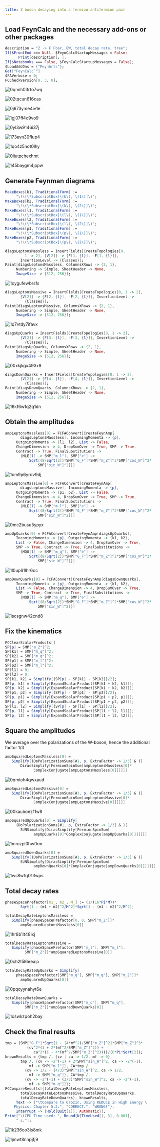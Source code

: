 ```yaml
---
title: Z boson decaying into a fermion-antifermion pair
---
```



## Load FeynCalc and the necessary add-ons or other packages

```mathematica
description = "Z -> F Fbar, EW, total decay rate, tree"; 
If[$FrontEnd === Null, $FeynCalcStartupMessages = False; 
      Print[description]; ]; 
If[$Notebooks === False, $FeynCalcStartupMessages = False]; 
$LoadAddOns = {"FeynArts"}; 
Get["FeynCalc`"]
$FAVerbose = 0; 
FCCheckVersion[9, 3, 0]; 
```

![0qnnh03rto7wq](img/0qnnh03rto7wq.svg)

![02tqcun616cas](img/02tqcun616cas.svg)

![0j973yme4iv1e](img/0j973yme4iv1e.svg)

![1gj07ff4c9vo9](img/1gj07ff4c9vo9.svg)

![0yl3w9146i37j](img/0yl3w9146i37j.svg)

![173evn30flup4](img/173evn30flup4.svg)

![1qo4z5not0lhy](img/1qo4z5not0lhy.svg)

![0liutpchexhmt](img/0liutpchexhmt.svg)

![145baygm4jppw](img/145baygm4jppw.svg)

## Generate Feynman diagrams

```mathematica
MakeBoxes[k1, TraditionalForm] := 
     "\!\(\*SubscriptBox[\(k\), \(1\)]\)"; 
MakeBoxes[k2, TraditionalForm] := 
     "\!\(\*SubscriptBox[\(k\), \(2\)]\)"; 
MakeBoxes[l1, TraditionalForm] := 
     "\!\(\*SubscriptBox[\(l\), \(1\)]\)"; 
MakeBoxes[l2, TraditionalForm] := 
     "\!\(\*SubscriptBox[\(l\), \(2\)]\)"; 
MakeBoxes[p1, TraditionalForm] := 
     "\!\(\*SubscriptBox[\(p\), \(1\)]\)"; 
MakeBoxes[p2, TraditionalForm] := 
     "\!\(\*SubscriptBox[\(p\), \(2\)]\)"; 
```

```mathematica
diagsLeptonsMassless = InsertFields[CreateTopologies[0, 
         1 -> 2], {V[2]} -> {F[1, {l}], -F[1, {l}]}, 
       InsertionLevel -> {Classes}]; 
Paint[diagsLeptonsMassless, ColumnsXRows -> {2, 1}, 
     Numbering -> Simple, SheetHeader -> None, 
     ImageSize -> {512, 256}]; 
```

![1oygufewbrsfs](img/1oygufewbrsfs.svg)

```mathematica
diagsLeptonsMassive = InsertFields[CreateTopologies[0, 1 -> 2], 
       {V[2]} -> {F[2, {l}], -F[2, {l}]}, InsertionLevel -> 
         {Classes}]; 
Paint[diagsLeptonsMassive, ColumnsXRows -> {2, 1}, 
     Numbering -> Simple, SheetHeader -> None, 
     ImageSize -> {512, 256}]; 
```

![1q7vtdy7ifavx](img/1q7vtdy7ifavx.svg)

```mathematica
diagsUpQuarks = InsertFields[CreateTopologies[0, 1 -> 2], 
       {V[2]} -> {F[3, {l}], -F[3, {l}]}, InsertionLevel -> 
         {Classes}]; 
Paint[diagsUpQuarks, ColumnsXRows -> {2, 1}, 
     Numbering -> Simple, SheetHeader -> None, 
     ImageSize -> {512, 256}]; 
```

![00xkjkgx493x9](img/00xkjkgx493x9.svg)

```mathematica
diagsDownQuarks = InsertFields[CreateTopologies[0, 1 -> 2], 
       {V[2]} -> {F[4, {l}], -F[4, {l}]}, InsertionLevel -> 
         {Classes}]; 
Paint[diagsDownQuarks, ColumnsXRows -> {2, 1}, 
     Numbering -> Simple, SheetHeader -> None, 
     ImageSize -> {512, 256}]; 
```

![18kf6w1q2q1dn](img/18kf6w1q2q1dn.svg)

## Obtain the amplitudes

```mathematica
ampLeptonsMassless[0] = FCFAConvert[CreateFeynAmp[
       diagsLeptonsMassless], IncomingMomenta -> {p}, 
     OutgoingMomenta -> {l1, l2}, List -> False, 
     ChangeDimension -> 4, DropSumOver -> True, SMP -> True, 
     Contract -> True, FinalSubstitutions -> 
       {MLE[l] -> SMP["m_l"], SMP["e"] -> 
           Sqrt[(8/Sqrt[2])*SMP["G_F"]*SMP["m_Z"]^2*SMP["cos_W"]^2*
               SMP["sin_W"]^2]}]
```

![1om9p6yrdv9dj](img/1om9p6yrdv9dj.svg)

```mathematica
ampLeptonsMassive[0] = FCFAConvert[CreateFeynAmp[
       diagsLeptonsMassive], IncomingMomenta -> {p}, 
     OutgoingMomenta -> {p1, p2}, List -> False, 
     ChangeDimension -> 4, DropSumOver -> True, SMP -> True, 
     Contract -> True, FinalSubstitutions -> 
       {MLE[l] -> SMP["m_l"], SMP["e"] -> 
           Sqrt[(8/Sqrt[2])*SMP["G_F"]*SMP["m_Z"]^2*SMP["cos_W"]^2*
               SMP["sin_W"]^2]}]
```

![0mc2busu5ypyx](img/0mc2busu5ypyx.svg)

```mathematica
ampUpQuarks[0] = FCFAConvert[CreateFeynAmp[diagsUpQuarks], 
     IncomingMomenta -> {p}, OutgoingMomenta -> {k1, k2}, 
     List -> False, ChangeDimension -> 4, DropSumOver -> True, 
     SMP -> True, Contract -> True, FinalSubstitutions -> 
       {MQU[l] -> SMP["m_q"], SMP["e"] -> 
           Sqrt[(8/Sqrt[2])*SMP["G_F"]*SMP["m_Z"]^2*SMP["cos_W"]^2*
               SMP["sin_W"]^2]}]
```

![1l0up61lhr6oc](img/1l0up61lhr6oc.svg)

```mathematica
ampDownQuarks[0] = FCFAConvert[CreateFeynAmp[diagsDownQuarks], 
     IncomingMomenta -> {p}, OutgoingMomenta -> {k1, k2}, 
     List -> False, ChangeDimension -> 4, DropSumOver -> True, 
     SMP -> True, Contract -> True, FinalSubstitutions -> 
       {MQD[l] -> SMP["m_q"], SMP["e"] -> 
           Sqrt[(8/Sqrt[2])*SMP["G_F"]*SMP["m_Z"]^2*SMP["cos_W"]^2*
               SMP["sin_W"]^2]}]
```

![1scsgnw42cnd8](img/1scsgnw42cnd8.svg)

## Fix the kinematics

```mathematica
FCClearScalarProducts[]
SP[p] = SMP["m_Z"]^2; 
SP[k1] = SMP["m_q"]^2; 
SP[k2] = SMP["m_q"]^2; 
SP[p1] = SMP["m_l"]^2; 
SP[p2] = SMP["m_l"]^2; 
SP[l1] = 0; 
SP[l2] = 0; 
SP[k1, k2] = Simplify[(SP[p] - SP[k1] - SP[k2])/2]; 
SP[p, k1] = Simplify[ExpandScalarProduct[SP[k1 + k2, k1]]]; 
SP[p, k2] = Simplify[ExpandScalarProduct[SP[k1 + k2, k2]]]; 
SP[p1, p2] = Simplify[(SP[p] - SP[p1] - SP[p2])/2]; 
SP[p, p1] = Simplify[ExpandScalarProduct[SP[p1 + p2, p1]]]; 
SP[p, p2] = Simplify[ExpandScalarProduct[SP[p1 + p2, p2]]]; 
SP[l1, l2] = Simplify[(SP[p] - SP[l1] - SP[l2])/2]; 
SP[p, l1] = Simplify[ExpandScalarProduct[SP[l1 + l2, l1]]]; 
SP[p, l2] = Simplify[ExpandScalarProduct[SP[l1 + l2, l2]]]; 
```

## Square the amplitudes

We average over the polarizations of the W-boson, hence the additional factor 1/3

```mathematica
ampSquaredLeptonsMassless[0] = 
   Simplify[(DoPolarizationSums[#1, p, ExtraFactor -> 1/3] & )[
       DiracSimplify[FermionSpinSum[ampLeptonsMassless[0]*
             ComplexConjugate[ampLeptonsMassless[0]]]]]]
```

![0qmtoh4qwxaud](img/0qmtoh4qwxaud.svg)

```mathematica
ampSquaredLeptonsMassive[0] = 
   Simplify[(DoPolarizationSums[#1, p, ExtraFactor -> 1/3] & )[
       DiracSimplify[FermionSpinSum[ampLeptonsMassive[0]*
             ComplexConjugate[ampLeptonsMassive[0]]]]]]
```

![00kauboez11w8](img/00kauboez11w8.svg)

```mathematica
ampSquaredUpQuarks[0] = Simplify[
     (DoPolarizationSums[#1, p, ExtraFactor -> 1/3] & )[
       SUNSimplify[DiracSimplify[FermionSpinSum[
             ampUpQuarks[0]*ComplexConjugate[ampUpQuarks[0]]]]]]]
```

![1mrozpl0hw0rm](img/1mrozpl0hw0rm.svg)

```mathematica
ampSquaredDownQuarks[0] = 
   Simplify[(DoPolarizationSums[#1, p, ExtraFactor -> 1/3] & )[
       SUNSimplify[DiracSimplify[FermionSpinSum[
             ampDownQuarks[0]*ComplexConjugate[ampDownQuarks[0]]]]]]]
```

![1ws8w1q013wps](img/1ws8w1q013wps.svg)

## Total decay rates

```mathematica
phaseSpacePrefactor[m1_, m2_, M_] := (1/(16*Pi*M))*
       Sqrt[1 - (m1 + m2)^2/M^2]*Sqrt[1 - (m1 - m2)^2/M^2]; 
```

```mathematica
totalDecayRateLeptonsMassless = 
   Simplify[phaseSpacePrefactor[0, 0, SMP["m_Z"]]*
       ampSquaredLeptonsMassless[0]]
```

![1hr8b1lt48lxj](img/1hr8b1lt48lxj.svg)

```mathematica
totalDecayRateLeptonsMassive = 
   Simplify[phaseSpacePrefactor[SMP["m_l"], SMP["m_l"], 
         SMP["m_Z"]]*ampSquaredLeptonsMassive[0]]
```

![0ch2t5l6eeaip](img/0ch2t5l6eeaip.svg)

```mathematica
totalDecayRateUpQuarks = Simplify[
     phaseSpacePrefactor[SMP["m_q"], SMP["m_q"], SMP["m_Z"]]*
       ampSquaredUpQuarks[0]]
```

![0pqoyynahyt6e](img/0pqoyynahyt6e.svg)

```mathematica
totalDecayRateDownQuarks = 
   Simplify[phaseSpacePrefactor[SMP["m_q"], SMP["m_q"], 
         SMP["m_Z"]]*ampSquaredDownQuarks[0]]
```

![1oswkzpoh2bay](img/1oswkzpoh2bay.svg)

## Check the final results

```mathematica
tmp = (SMP["G_F"]*Sqrt[1 - (4*mf^2)/SMP["m_Z"]^2]*SMP["m_Z"]^3*
          (cv^2*(1 + 2*(mf^2/SMP["m_Z"]^2)) + 
             ca^2*(1 - 4*(mf^2/SMP["m_Z"]^2))))/(6*Pi*Sqrt[2]); 
knownResults = {tmp /. {cv | ca -> 1/2, mf -> 0}, 
       tmp /. {cv -> -2^(-1) + 2*SMP["sin_W"]^2, ca -> -2^(-1), 
           mf -> SMP["m_l"]}, CA*tmp /. 
         {cv -> 1/2 - (4/3)*SMP["sin_W"]^2, ca -> 1/2, 
           mf -> SMP["m_q"]}, CA*tmp /. 
         {cv -> -2^(-1) + (2/3)*SMP["sin_W"]^2, ca -> -2^(-1), 
           mf -> SMP["m_q"]}}; 
FCCompareResults[{totalDecayRateLeptonsMassless, 
       totalDecayRateLeptonsMassive, totalDecayRateUpQuarks, 
       totalDecayRateDownQuarks}, knownResults, 
     Text -> {"\tCompare to Grozin, Using REDUCE in High Energy \
    Physics, Chapter 5.2:", "CORRECT.", "WRONG!"}, 
     Interrupt -> {Hold[Quit[1]], Automatic}]; 
Print["\tCPU Time used: ", Round[N[TimeUsed[], 3], 0.001], 
     " s."]; 
```

![1k236oo3ls8mk](img/1k236oo3ls8mk.svg)

![1jmwt8nnpjfj9](img/1jmwt8nnpjfj9.svg)